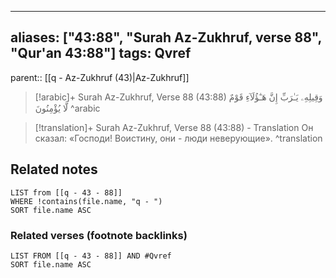 
---
aliases: ["43:88", "Surah Az-Zukhruf, verse 88", "Qur'an 43:88"]
tags: Qvref
---

parent:: [[q - Az-Zukhruf (43)|Az-Zukhruf]]

> [!arabic]+ Surah Az-Zukhruf, Verse 88 (43:88)
> <span class="quran-arabic">وَقِيلِهِۦ يَـٰرَبِّ إِنَّ هَـٰٓؤُلَآءِ قَوْمٌ لَّا يُؤْمِنُونَ</span>
^arabic

> [!translation]+ Surah Az-Zukhruf, Verse 88 (43:88) - Translation
> Он сказал: «Господи! Воистину, они - люди неверующие».
^translation



## Related notes
```dataview
LIST from [[q - 43 - 88]]
WHERE !contains(file.name, "q - ")
SORT file.name ASC
```

### Related verses (footnote backlinks)
```dataview
LIST FROM [[q - 43 - 88]] AND #Qvref
SORT file.name ASC
```

